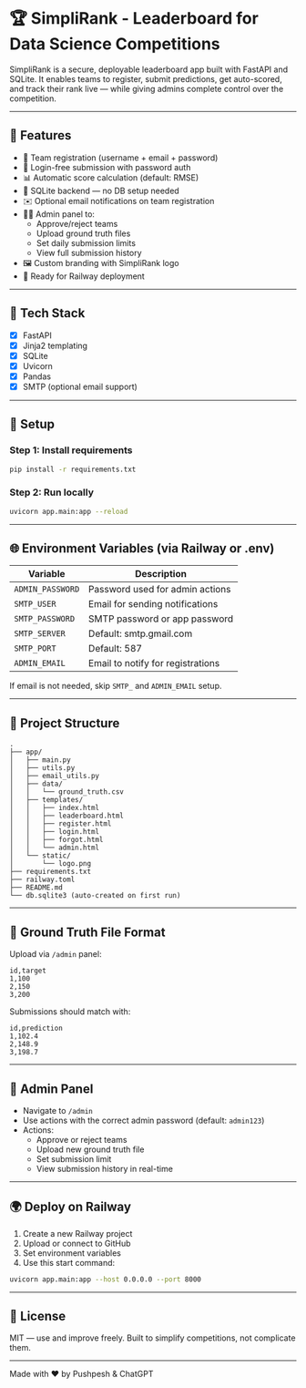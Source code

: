 # 🏆 SimpliRank - Leaderboard for Data Science Competitions

SimpliRank is a secure, deployable leaderboard app built with FastAPI and SQLite. It enables teams to register, submit predictions, get auto-scored, and track their rank live — while giving admins complete control over the competition.

---

## 🚀 Features

- 📝 Team registration (username + email + password)
- 🔐 Login-free submission with password auth
- 📊 Automatic score calculation (default: RMSE)
- 🧮 SQLite backend — no DB setup needed
- ✉️ Optional email notifications on team registration
- 👩‍💼 Admin panel to:
  - Approve/reject teams
  - Upload ground truth files
  - Set daily submission limits
  - View full submission history
- 🖼️ Custom branding with SimpliRank logo
- 🧾 Ready for Railway deployment

---

## 🧰 Tech Stack

- [x] FastAPI
- [x] Jinja2 templating
- [x] SQLite
- [x] Uvicorn
- [x] Pandas
- [x] SMTP (optional email support)

---

## 🧪 Setup

### Step 1: Install requirements
```bash
pip install -r requirements.txt
```

### Step 2: Run locally
```bash
uvicorn app.main:app --reload
```

---

## 🌐 Environment Variables (via Railway or .env)

| Variable         | Description                        |
|------------------|------------------------------------|
| `ADMIN_PASSWORD` | Password used for admin actions    |
| `SMTP_USER`      | Email for sending notifications    |
| `SMTP_PASSWORD`  | SMTP password or app password      |
| `SMTP_SERVER`    | Default: smtp.gmail.com            |
| `SMTP_PORT`      | Default: 587                       |
| `ADMIN_EMAIL`    | Email to notify for registrations  |

If email is not needed, skip `SMTP_` and `ADMIN_EMAIL` setup.

---

## 📂 Project Structure

```
.
├── app/
│   ├── main.py
│   ├── utils.py
│   ├── email_utils.py
│   ├── data/
│   │   └── ground_truth.csv
│   ├── templates/
│   │   ├── index.html
│   │   ├── leaderboard.html
│   │   ├── register.html
│   │   ├── login.html
│   │   ├── forgot.html
│   │   └── admin.html
│   └── static/
│       └── logo.png
├── requirements.txt
├── railway.toml
├── README.md
└── db.sqlite3 (auto-created on first run)
```

---

## 🧠 Ground Truth File Format

Upload via `/admin` panel:

```csv
id,target
1,100
2,150
3,200
```

Submissions should match with:

```csv
id,prediction
1,102.4
2,148.9
3,198.7
```

---

## 🧭 Admin Panel

- Navigate to `/admin`
- Use actions with the correct admin password (default: `admin123`)
- Actions:
  - Approve or reject teams
  - Upload new ground truth file
  - Set submission limit
  - View submission history in real-time

---

## 🌍 Deploy on Railway

1. Create a new Railway project
2. Upload or connect to GitHub
3. Set environment variables
4. Use this start command:

```bash
uvicorn app.main:app --host 0.0.0.0 --port 8000
```

---

## 📄 License

MIT — use and improve freely. Built to simplify competitions, not complicate them.

---

Made with ❤️ by Pushpesh & ChatGPT
